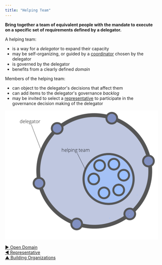 ```yaml
---
title: "Helping Team"
---
```



**Bring together a team of equivalent people with the mandate to execute on a specific set of requirements defined by a delegator.**

A helping team: 

-   is a way for a <dfn data-info="Delegator: An individual or group delegating a domain to other(s) to be accountable for.">delegator</dfn> to expand their capacity
-   may be self-organizing, or guided by a [coordinator](coordinator.html) chosen by the delegator
-   is governed by the delegator
-   benefits from a clearly defined <dfn data-info="Domain: A distinct area of influence, activity and decision making within an organization.">domain</dfn>

Members of the helping team:

-   can object to the delegator's decisions that affect them
-   can add items to the delegator's governance <dfn data-info="Backlog: A list of (often prioritized) uncompleted work items (deliverables), or (drivers) that need to be addressed.">backlog</dfn>
-   may be invited to select a [representative](representative.html) to participate in the governance decision making of the delegator

![Helping Team](img/structural-patterns/helping-team.png)


[&#9654; Open Domain](open-domain.html)<br/>[&#9664; Representative](representative.html)<br/>[&#9650; Building Organizations](building-organizations.html)

